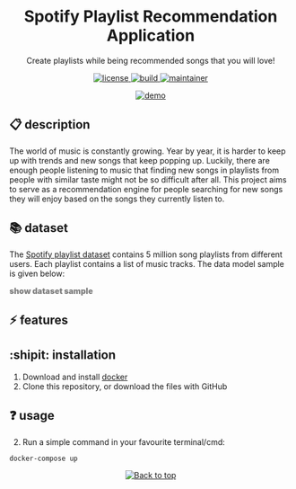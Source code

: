 <h1 align="center">
  Spotify Playlist Recommendation Application
</h1>
<p align="center">Create playlists while being recommended songs that you will love!</p>

<p align="center">
  <a href="https://github.com/memgraph/spotify-song-recommender/LICENSE">
    <img src="https://img.shields.io/github/license/memgraph/spotify-song-recommender" alt="license" title="license"/>
  </a>
  <a href="https://github.com/memgraph/spotify-song-recommender">
    <img src="https://img.shields.io/github/languages/code-size/memgraph/spotify-song-recommender" alt="build" title="build"/>
  </a>
  <a href="https://github.com/memgraph/spotify-song-recommender/stargazers">
    <img src="https://img.shields.io/badge/maintainer-jbajic-yellow" alt="maintainer" title="maintainer"/>
  </a>
</p>

<p align="center">
  <a href="https://github.com/memgraph/spotify-song-recommender">
    <img src="https://user-images.githubusercontent.com/16375100/132265706-420f00b9-ba5c-4e6d-b1f8-a3e3177b8df7.png" alt="demo" title="demo"/>
  </a>
</p>


## :clipboard: description
The world of music is constantly growing. Year by year, it is harder to keep up with trends and new songs that keep popping up. Luckily, there are enough people listening to music that finding new songs in playlists from people with similar taste might not be so difficult after all. This project aims to serve as a recommendation engine for people searching for new songs they will enjoy based on the songs they currently listen to.

## :books: dataset
The [Spotify playlist dataset](https://www.aicrowd.com/challenges/spotify-million-playlist-dataset-challenge) contains 5 million song playlists from different users. Each playlist contains a list of music tracks. The data model sample is given below:
<details>
  <summary align="center" style="color:gray;font-weight:900;align-items:center;display:flex">show dataset sample</summary>
  <p>
  <pre>
{
    "name": "musical",
    "collaborative": "false",
    "pid": 5,
    "modified_at": 1493424000,
    "num_albums": 7,
    "num_tracks": 12,
    "num_followers": 1,
    "num_edits": 2,
    "duration_ms": 2657366,
    "num_artists": 6,
    "tracks": [
        {
            "pos": 0,
            "artist_name": "Degiheugi",
            "track_uri": "spotify:track:7vqa3sDmtEaVJ2gcvxtRID",
            "artist_uri": "spotify:artist:3V2paBXEoZIAhfZRJmo2jL",
            "track_name": "Finalement",
            "album_uri": "spotify:album:2KrRMJ9z7Xjoz1Az4O6UML",
            "duration_ms": 166264,
            "album_name": "Dancing Chords and Fireflies"
        },
        // 10 tracks omitted
        {
            "pos": 11,
            "artist_name": "Mo' Horizons",
            "track_uri": "spotify:track:7iwx00eBzeSSSy6xfESyWN",
            "artist_uri": "spotify:artist:3tuX54dqgS8LsGUvNzgrpP",
            "track_name": "Fever 99\u00b0",
            "album_uri": "spotify:album:2Fg1t2tyOSGWkVYHlFfXVf",
            "duration_ms": 364320,
            "album_name": "Come Touch The Sun"
        }
    ],
}
  </pre>
  </p>
</details>

## :zap: features

## :shipit: installation
1. Download and install [docker](https://www.docker.com/get-started)
2. Clone this repository, or download the files with GitHub

## :question: usage
2. Run a simple command in your favourite terminal/cmd:
```
docker-compose up
```

<p align="center">
  <a href="#">
    <img src="https://img.shields.io/badge/⬆️back_to_top_⬆️-white" alt="Back to top" title="Back to top"/>
  </a>
</p>
